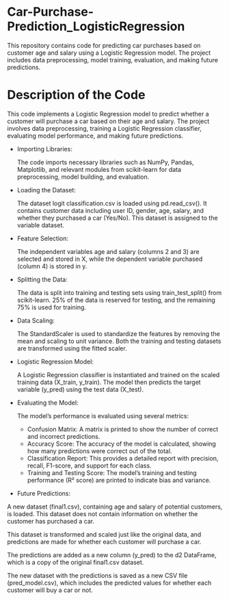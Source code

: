 # Car-Purchase-Prediction_LogisticRegression
This repository contains code for predicting car purchases based on customer age and salary using a Logistic Regression model. The project includes data preprocessing, model training, evaluation, and making future predictions.
# Description of the Code
This code implements a Logistic Regression model to predict whether a customer will purchase a car based on their age and salary. The project involves data preprocessing, training a Logistic Regression classifier, evaluating model performance, and making future predictions.

* Importing Libraries:

  The code imports necessary libraries such as NumPy, Pandas, Matplotlib, and relevant modules from scikit-learn for data preprocessing, model building, and evaluation.


* Loading the Dataset:

  The dataset logit classification.csv is loaded using pd.read_csv(). It contains customer data including user ID, gender, age, salary, and whether they purchased a car (Yes/No). This dataset is assigned to the variable dataset.

* Feature Selection:

  The independent variables age and salary (columns 2 and 3) are selected and stored in X, while the dependent variable purchased (column 4) is stored in y.

* Splitting the Data:

  The data is split into training and testing sets using train_test_split() from scikit-learn. 25% of the data is reserved for testing, and the remaining 75% is used for training.

* Data Scaling:

  The StandardScaler is used to standardize the features by removing the mean and scaling to unit variance. Both the training and testing datasets are transformed using the fitted scaler.

* Logistic Regression Model:

  A Logistic Regression classifier is instantiated and trained on the scaled training data (X_train, y_train).
  The model then predicts the target variable (y_pred) using the test data (X_test).

* Evaluating the Model:

  The model’s performance is evaluated using several metrics:
  * Confusion Matrix: A matrix is printed to show the number of correct and incorrect predictions.
  * Accuracy Score: The accuracy of the model is calculated, showing how many predictions were correct out of the total.
  * Classification Report: This provides a detailed report with precision, recall, F1-score, and support for each class.
  * Training and Testing Score: The model’s training and testing performance (R² score) are printed to indicate bias and variance.

* Future Predictions:

A new dataset (final1.csv), containing age and salary of potential customers, is loaded. This dataset does not contain information on whether the customer has purchased a car.

This dataset is transformed and scaled just like the original data, and predictions are made for whether each customer will purchase a car.

The predictions are added as a new column (y_pred) to the d2 DataFrame, which is a copy of the original final1.csv dataset.

The new dataset with the predictions is saved as a new CSV file (pred_model.csv), which includes the predicted values for whether each customer will buy a car or not.
